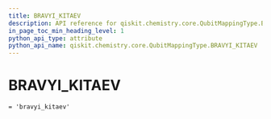 ```yaml
---
title: BRAVYI_KITAEV
description: API reference for qiskit.chemistry.core.QubitMappingType.BRAVYI_KITAEV
in_page_toc_min_heading_level: 1
python_api_type: attribute
python_api_name: qiskit.chemistry.core.QubitMappingType.BRAVYI_KITAEV
---
```


# BRAVYI\_KITAEV

<span id="qiskit.chemistry.core.QubitMappingType.BRAVYI_KITAEV" />

`= 'bravyi_kitaev'`

